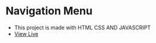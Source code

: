 # Navigation Menu
- This project is made with HTML CSS AND JAVASCRIPT
- [View Live](https://navigationmenu-codequillcrafts.netlify.app)